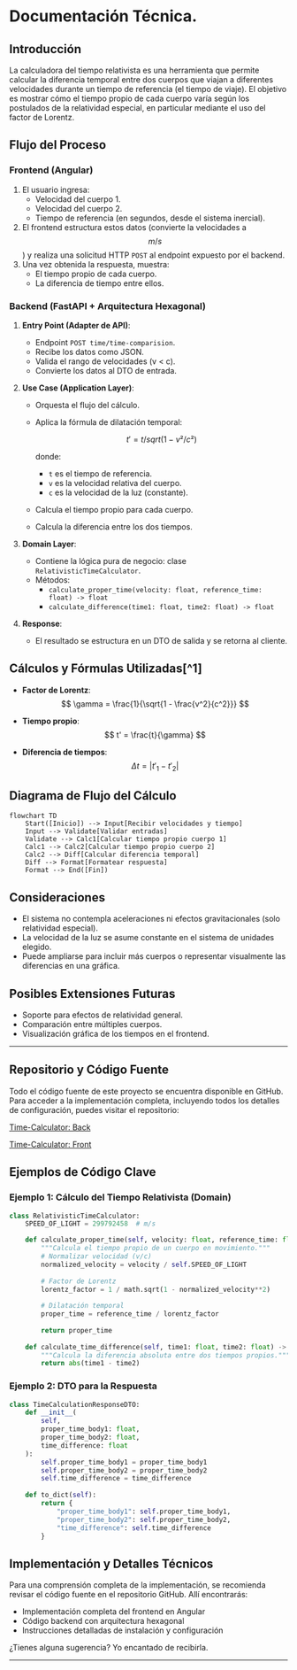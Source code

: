 

# Documentación Técnica.

## Introducción

La calculadora del tiempo relativista es una herramienta que permite calcular la diferencia temporal entre dos cuerpos que viajan a diferentes velocidades durante un tiempo de referencia (el tiempo de viaje). El objetivo es mostrar cómo el tiempo propio de cada cuerpo varía según los postulados de la relatividad especial, en particular mediante el uso del factor de Lorentz.

## Flujo del Proceso

### Frontend (Angular)

1. El usuario ingresa:
   - Velocidad del cuerpo 1.
   - Velocidad del cuerpo 2.
   - Tiempo de referencia (en segundos, desde el sistema inercial).
2. El frontend estructura estos datos (convierte la velocidades a $$m/s$$) y realiza una solicitud HTTP `POST` al endpoint expuesto por el backend.
3. Una vez obtenida la respuesta, muestra:
   - El tiempo propio de cada cuerpo.
   - La diferencia de tiempo entre ellos.

### Backend (FastAPI + Arquitectura Hexagonal)

1. **Entry Point (Adapter de API)**:
   - Endpoint `POST time/time-comparision`.
   - Recibe los datos como JSON.
   - Valida el rango de velocidades (v < c).
   - Convierte los datos al DTO de entrada.

2. **Use Case (Application Layer)**:
   - Orquesta el flujo del cálculo.
   - Aplica la fórmula de dilatación temporal:

     $$
     t' = t / sqrt(1 - v²/c²)
     $$

     donde:
     - `t` es el tiempo de referencia.
     - `v` es la velocidad relativa del cuerpo.
     - `c` es la velocidad de la luz (constante).
   - Calcula el tiempo propio para cada cuerpo.
   - Calcula la diferencia entre los dos tiempos.

3. **Domain Layer**:
   - Contiene la lógica pura de negocio: clase `RelativisticTimeCalculator`.
   - Métodos:
     - `calculate_proper_time(velocity: float, reference_time: float) -> float`
     - `calculate_difference(time1: float, time2: float) -> float`

4. **Response**:
   - El resultado se estructura en un DTO de salida y se retorna al cliente.

## Cálculos y Fórmulas Utilizadas[^1]

- **Factor de Lorentz**:  
$$
  \gamma = \frac{1}{\sqrt{1 - \frac{v^2}{c^2}}}
$$

- **Tiempo propio**:  
$$
  t' = \frac{t}{\gamma}
$$

- **Diferencia de tiempos**:  
$$
  \Delta t = |t'_1 - t'_2|
$$


## Diagrama de Flujo del Cálculo

```mermaid
flowchart TD
    Start([Inicio]) --> Input[Recibir velocidades y tiempo]
    Input --> Validate[Validar entradas]
    Validate --> Calc1[Calcular tiempo propio cuerpo 1]
    Calc1 --> Calc2[Calcular tiempo propio cuerpo 2]
    Calc2 --> Diff[Calcular diferencia temporal]
    Diff --> Format[Formatear respuesta]
    Format --> End([Fin])
```

## Consideraciones

- El sistema no contempla aceleraciones ni efectos gravitacionales (solo relatividad especial).
- La velocidad de la luz se asume constante en el sistema de unidades elegido.
- Puede ampliarse para incluir más cuerpos o representar visualmente las diferencias en una gráfica.

## Posibles Extensiones Futuras

- Soporte para efectos de relatividad general.
- Comparación entre múltiples cuerpos.
- Visualización gráfica de los tiempos en el frontend.

---



## Repositorio y Código Fuente

Todo el código fuente de este proyecto se encuentra disponible en GitHub. Para acceder a la implementación completa, incluyendo todos los detalles de configuración, puedes visitar el repositorio:

[Time-Calculator: Back](https://github.com/sasanchezramirez/time-back)

[Time-Calculator: Front](https://github.com/sasanchezramirez/time-front)


## Ejemplos de Código Clave

### Ejemplo 1: Cálculo del Tiempo Relativista (Domain)

```python
class RelativisticTimeCalculator:
    SPEED_OF_LIGHT = 299792458  # m/s

    def calculate_proper_time(self, velocity: float, reference_time: float) -> float:
        """Calcula el tiempo propio de un cuerpo en movimiento."""
        # Normalizar velocidad (v/c)
        normalized_velocity = velocity / self.SPEED_OF_LIGHT
        
        # Factor de Lorentz
        lorentz_factor = 1 / math.sqrt(1 - normalized_velocity**2)
        
        # Dilatación temporal
        proper_time = reference_time / lorentz_factor
        
        return proper_time
    
    def calculate_time_difference(self, time1: float, time2: float) -> float:
        """Calcula la diferencia absoluta entre dos tiempos propios."""
        return abs(time1 - time2)
```

### Ejemplo 2: DTO para la Respuesta

```python
class TimeCalculationResponseDTO:
    def __init__(
        self,
        proper_time_body1: float,
        proper_time_body2: float,
        time_difference: float
    ):
        self.proper_time_body1 = proper_time_body1
        self.proper_time_body2 = proper_time_body2
        self.time_difference = time_difference
        
    def to_dict(self):
        return {
            "proper_time_body1": self.proper_time_body1,
            "proper_time_body2": self.proper_time_body2,
            "time_difference": self.time_difference
        }
```

## Implementación y Detalles Técnicos

Para una comprensión completa de la implementación, se recomienda revisar el código fuente en el repositorio GitHub. Allí encontrarás:

- Implementación completa del frontend en Angular
- Código backend con arquitectura hexagonal
- Instrucciones detalladas de instalación y configuración

¿Tienes alguna sugerencia? Yo encantado de recibirla.

---


